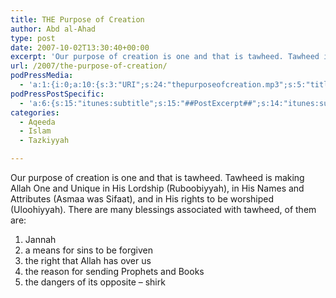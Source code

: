 ```yaml
---
title: THE Purpose of Creation
author: Abd al-Ahad
type: post
date: 2007-10-02T13:30:40+00:00
excerpt: 'Our purpose of creation is one and that is tawheed. Tawheed is making Allah One and Unique in His Lordship (Ruboobiyyah), in His Names and Attributes (Asmaa was Sifaat), and in His rights to be worshiped (Uloohiyyah). There are many blessings associated with tawheed, of them are: 1) Jannah 2) a means for sins to be forgiven 3) the right that Allah has over us 4) reason for sending Prophets and Books 5) dangers of its opposite - shirk.'
url: /2007/the-purpose-of-creation/
podPressMedia:
  - 'a:1:{i:0;a:10:{s:3:"URI";s:24:"thepurposeofcreation.mp3";s:5:"title";s:0:"";s:4:"type";s:9:"audio_mp3";s:4:"size";s:7:"2308830";s:8:"duration";s:4:"9:37";s:12:"previewImage";s:80:"http://www.ilmfruits.com/wp-content/plugins/podpress//images/vpreview_center.png";s:10:"dimensionW";s:3:"320";s:10:"dimensionH";s:3:"240";s:3:"rss";s:2:"on";s:4:"atom";s:2:"on";}}'
podPressPostSpecific:
  - 'a:6:{s:15:"itunes:subtitle";s:15:"##PostExcerpt##";s:14:"itunes:summary";s:15:"##PostExcerpt##";s:15:"itunes:keywords";s:17:"##WordPressCats##";s:13:"itunes:author";s:10:"##Global##";s:15:"itunes:explicit";s:7:"Default";s:12:"itunes:block";s:7:"Default";}'
categories:
  - Aqeeda
  - Islam
  - Tazkiyyah

---
```

Our purpose of creation is one and that is tawheed. Tawheed is making Allah One and Unique in His Lordship (Ruboobiyyah), in His Names and Attributes (Asmaa was Sifaat), and in His rights to be worshiped (Uloohiyyah). There are many blessings associated with tawheed, of them are:

  1. Jannah
  2. a means for sins to be forgiven
  3. the right that Allah has over us
  4. the reason for sending Prophets and Books
  5. the dangers of its opposite &#8211; shirk